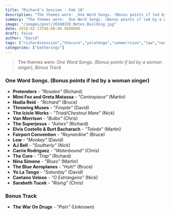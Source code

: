 ```yaml
---
title: "Richard's Session - Feb 18"
description: "The themes were: _One Word Songs. (Bonus points if led by a woman singer), Bonus Track_"
summary: "The themes were: _One Word Songs. (Bonus points if led by a woman singer), Bonus Track_"
image: "/images/post/20180320_Notes.Building.jpg"
date: 2018-02-13T00:00:00.0000000
draft: false
author: "David"
tags: ["richardssession","thecure","yolatengo","vanmorrison","low","nadiareid","pretenders","throwingmuses","thewarondrugs","ninasimone","elviscostello","thesuperjesus","burtbacharach","carrierodriguez","theblueaeroplanes","fairportconvention","ajbell","mimifox","gretamatassa","caetanoveloso","sarabethtucek","theicicleworks"]
categories: ["Gatherings"]
---
```

> The themes were: _One Word Songs. (Bonus points if led by a woman singer), Bonus Track_
### One Word Songs. (Bonus points if led by a woman singer)
- **Pretenders** - _"Rosalee"_ (Richard)
- **Mimi Fox and Greta Matassa** - _"Centrepiece"_ (Martin)
- **Nadia Reid** - _"Richard"_ (Bruce)
- **Throwing Muses** - _"Firepile"_ (David)
- **The Icicle Works** - _"Triad/Chestnut Mare"_ (Nick)
- **Van Morrison** - _"Bulbs"_ (Chris)
- **The Superjesus** - _"Ashes"_ (Richard)
- **Elvis Costello & Burt Bacharach** - _"Toledo"_ (Martin)
- **Fairport Convention** - _"Reynardine"_ (Bruce)
- **Low** - _"Monkey"_ (David)
- **AJ Bell** - _"Southerly"_ (Nick)
- **Carrie Rodriguez** - _"Waterbound"_ (Chris)
- **The Cure** - _"Trap"_ (Richard)
- **Nina Simone** - _"Blues"_ (Martin)
- **The Blue Aeroplanes** - _"Huh!"_ (Bruce)
- **Yo La Tengo** - _"Saturday"_ (David)
- **Caetano Veloso** - _"O Estrangeiro"_ (Nick)
- **Sarabeth Tucek** - _"Rising"_ (Chris)
### Bonus Track
- **The War On Drugs** - _"Pain"_ (Unknown)
